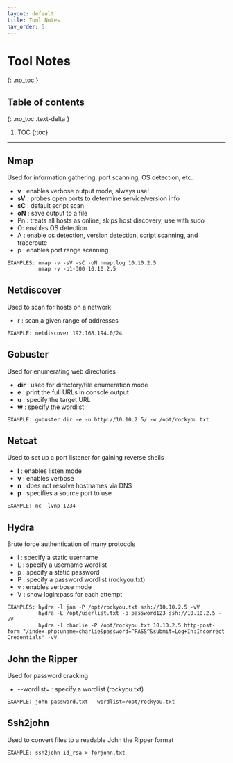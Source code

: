 ```yaml
---
layout: default
title: Tool Notes
nav_order: 5
---
```


# Tool Notes
{: .no_toc }

## Table of contents
{: .no_toc .text-delta }

1. TOC
{:toc}

---

## Nmap
Used for information gathering, port scanning, OS detection, etc.
  - **v** : enables verbose output mode, always use!
  - **sV** : probes open ports to determine service/version info
  - **sC** : default script scan
  - **oN** : save output to a file
  - Pn : treats all hosts as online, skips host discovery, use with sudo
  - O: enables OS detection
  - A : enable os detection, version detection, script scanning, and traceroute
  - p : enables port range scanning

```
EXAMPLES: nmap -v -sV -sC -oN nmap.log 10.10.2.5
          nmap -v -p1-300 10.10.2.5
```

## Netdiscover
Used to scan for hosts on a network
  - r : scan a given range of addresses

```
EXAMPLE: netdiscover 192.168.194.0/24
```

## Gobuster
Used for enumerating web directories
  - **dir** : used for directory/file enumeration mode
  - **e** : print the full URLs in console output
  - **u** : specify the target URL
  - **w** : specify the wordlist

```
EXAMPLE: gobuster dir -e -u http://10.10.2.5/ -w /opt/rockyou.txt
```

## Netcat
Used to set up a port listener for gaining reverse shells
  - **l** : enables listen mode
  - **v** : enables verbose
  - **n** : does not resolve hostnames via DNS
  - **p** : specifies a source port to use

```
EXAMPLE: nc -lvnp 1234
```

## Hydra
Brute force authentication of many protocols
  - l : specify a static username
  - L : specify a username wordlist
  - p : specify a static password
  - P : specify a password wordlist (rockyou.txt)
  - v : enables verbose mode
  - V : show login:pass for each attempt

```
EXAMPLES: hydra -l jan -P /opt/rockyou.txt ssh://10.10.2.5 -vV
          hydra -L /opt/userlist.txt -p password123 ssh://10.10.2.5 -vV
          hydra -l charlie -P /opt/rockyou.txt 10.10.2.5 http-post-form "/index.php:uname=charlie&password=^PASS^&submit=Log+In:Incorrect Credentials" -vV
```

## John the Ripper 
Used for password cracking
  - --wordlist= : specify a wordlist (rockyou.txt)

```
EXAMPLE: john password.txt --wordlist=/opt/rockyou.txt
```

## Ssh2john
Used to convert files to a readable John the Ripper format

```
EXAMPLE: ssh2john id_rsa > forjohn.txt
```

